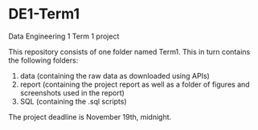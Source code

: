 # DE1-Term1

Data Engineering 1 Term 1 project

This repository consists of one folder named Term1. This in turn contains the following folders:
1. data (containing the raw data as downloaded using APIs)
2. report (containing the project report as well as a folder of figures and screenshots used in the report)
3. SQL (containing the .sql scripts)

The project deadline is November 19th, midnight.
